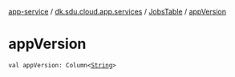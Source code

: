 [app-service](../../index.md) / [dk.sdu.cloud.app.services](../index.md) / [JobsTable](index.md) / [appVersion](./app-version.md)

# appVersion

`val appVersion: Column<`[`String`](https://kotlinlang.org/api/latest/jvm/stdlib/kotlin/-string/index.html)`>`